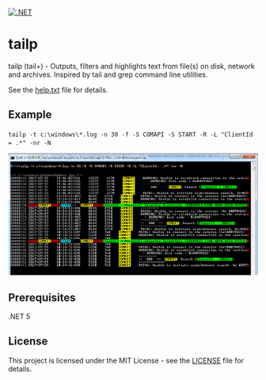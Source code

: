 [![.NET](https://github.com/adrian-bulicanu/tailp/actions/workflows/dotnet.yml/badge.svg)](https://github.com/adrian-bulicanu/tailp/actions/workflows/dotnet.yml)

# tailp

tailp (tail+) - Outputs, filters and highlights text from file(s) on disk, network and archives.
Inspired by tail and grep command line utilities.

See the [help.txt](tailp/Resources/help.txt) file for details.

## Example

`tailp -t c:\windows\*.log -n 30 -f -S COMAPI -S START -R -L "ClientId = .*" -nr -N`

![Screenshot](docs/sample_screenshot.png)

## Prerequisites

.NET 5

## License

This project is licensed under the MIT License - see the [LICENSE](LICENSE) file for details.
